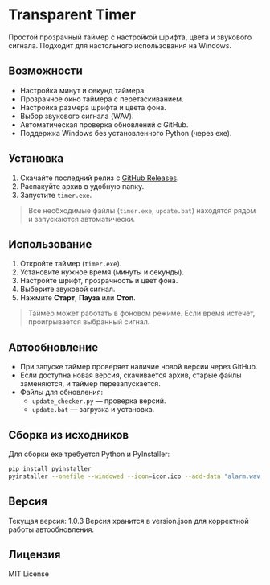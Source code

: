 # Transparent Timer

Простой прозрачный таймер с настройкой шрифта, цвета и звукового сигнала. Подходит для настольного использования на Windows.  

## Возможности

- Настройка минут и секунд таймера.  
- Прозрачное окно таймера с перетаскиванием.  
- Настройка размера шрифта и цвета фона.  
- Выбор звукового сигнала (WAV).  
- Автоматическая проверка обновлений с GitHub.  
- Поддержка Windows без установленного Python (через exe).  

## Установка

1. Скачайте последний релиз с [GitHub Releases](https://github.com/kostenkodm/countdown_timer/releases).  
2. Распакуйте архив в удобную папку.  
3. Запустите `timer.exe`.  

> Все необходимые файлы (`timer.exe`, `update.bat`) находятся рядом и запускаются автоматически.  

## Использование

1. Откройте таймер (`timer.exe`).  
2. Установите нужное время (минуты и секунды).  
3. Настройте шрифт, прозрачность и цвет фона.  
4. Выберите звуковой сигнал.  
5. Нажмите **Старт**, **Пауза** или **Стоп**.  

> Таймер может работать в фоновом режиме. Если время истечёт, проигрывается выбранный сигнал.  

## Автообновление

- При запуске таймер проверяет наличие новой версии через GitHub.  
- Если доступна новая версия, скачивается архив, старые файлы заменяются, и таймер перезапускается.  
- Файлы для обновления:
  - `update_checker.py` — проверка версий.  
  - `update.bat` — загрузка и установка.  

## Сборка из исходников

Для сборки exe требуется Python и PyInstaller:  

```bash
pip install pyinstaller
pyinstaller --onefile --windowed --icon=icon.ico --add-data "alarm.wav;." timer.py
```
## Версия

Текущая версия: 1.0.3
Версия хранится в version.json для корректной работы автообновления.

## Лицензия

MIT License